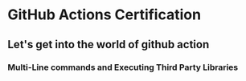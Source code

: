 # GitHub Actions Certification
## Let's get into the world of github action

### Multi-Line commands and Executing Third Party Libraries